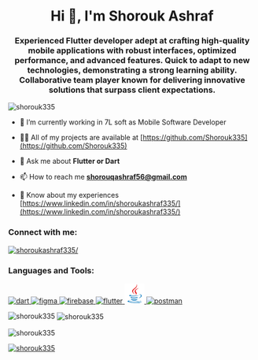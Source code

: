 <h1 align="center">Hi 👋, I'm Shorouk Ashraf</h1>
<h3 align="center">Experienced Flutter developer adept at crafting high-quality mobile applications with robust interfaces,
optimized performance, and advanced features. Quick to adapt to new technologies, demonstrating a strong
learning ability. Collaborative team player known for delivering innovative solutions that surpass client
expectations.</h3>

<p align="left"> <img src="https://komarev.com/ghpvc/?username=shorouk335&label=Profile%20views&color=0e75b6&style=flat" alt="shorouk335" /> </p>

- 🔭 I’m currently working in 7L soft as Mobile Software Developer
  
- 👨‍💻 All of my projects are available at [https://github.com/Shorouk335](https://github.com/Shorouk335)

- 💬 Ask me about **Flutter or Dart**

- 📫 How to reach me **shorouqashraf56@gmail.com**

- 📄 Know about my experiences [https://www.linkedin.com/in/shoroukashraf335/](https://www.linkedin.com/in/shoroukashraf335/)

<h3 align="left">Connect with me:</h3>
<p align="left">
<a href="https://linkedin.com/in/shoroukashraf335/" target="blank"><img align="center" src="https://raw.githubusercontent.com/rahuldkjain/github-profile-readme-generator/master/src/images/icons/Social/linked-in-alt.svg" alt="shoroukashraf335/" height="30" width="40" /></a>
</p>

<h3 align="left">Languages and Tools:</h3>
<p align="left"> <a href="https://dart.dev" target="_blank" rel="noreferrer"> <img src="https://www.vectorlogo.zone/logos/dartlang/dartlang-icon.svg" alt="dart" width="40" height="40"/> </a> <a href="https://www.figma.com/" target="_blank" rel="noreferrer"> <img src="https://www.vectorlogo.zone/logos/figma/figma-icon.svg" alt="figma" width="40" height="40"/> </a> <a href="https://firebase.google.com/" target="_blank" rel="noreferrer"> <img src="https://www.vectorlogo.zone/logos/firebase/firebase-icon.svg" alt="firebase" width="40" height="40"/> </a> <a href="https://flutter.dev" target="_blank" rel="noreferrer"> <img src="https://www.vectorlogo.zone/logos/flutterio/flutterio-icon.svg" alt="flutter" width="40" height="40"/> </a> <a href="https://www.java.com" target="_blank" rel="noreferrer"> <img src="https://raw.githubusercontent.com/devicons/devicon/master/icons/java/java-original.svg" alt="java" width="40" height="40"/> </a> <a href="https://postman.com" target="_blank" rel="noreferrer"> <img src="https://www.vectorlogo.zone/logos/getpostman/getpostman-icon.svg" alt="postman" width="40" height="40"/> </a> </p>

<p><img align="left" src="https://github-readme-stats.vercel.app/api/top-langs?username=shorouk335&show_icons=true&locale=en&layout=compact" alt="shorouk335" /></p>

<p>&nbsp;<img align="center" src="https://github-readme-stats.vercel.app/api?username=shorouk335&show_icons=true&locale=en" alt="shorouk335" /></p>

<p><img align="center" src="https://github-readme-streak-stats.herokuapp.com/?user=shorouk335&" alt="shorouk335" /></p>

<p align="left"> <a href="https://github.com/ryo-ma/github-profile-trophy"><img src="https://github-profile-trophy.vercel.app/?username=shorouk335" alt="shorouk335" /></a> </p>
